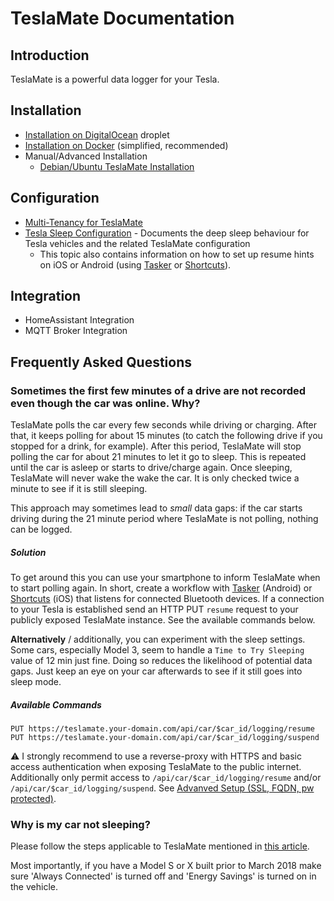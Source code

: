 # TeslaMate Documentation

## Introduction

TeslaMate is a powerful data logger for your Tesla.

## Installation

  * [Installation on DigitalOcean](InstallationOnDigitalOcean.md) droplet
  * [Installation on Docker](InstallationOnDocker.md) (simplified, recommended)
  * Manual/Advanced Installation
     * [Debian/Ubuntu TeslaMate Installation](InstallationOnDebian.md)
     
## Configuration

  * [Multi-Tenancy for TeslaMate](MultiTenancyConfigurations.md)
  * [Tesla Sleep Configuration](TeslaSleepConfiguration.md) - Documents the deep sleep behaviour for Tesla vehicles and the related TeslaMate configuration
     * This topic also contains information on how to set up resume hints on iOS or Android (using [Tasker](https://play.google.com/store/apps/details?id=net.dinglisch.android.taskerm&hl=en) or [Shortcuts](https://support.apple.com/guide/shortcuts/welcome/ios)).
     
## Integration

  * HomeAssistant Integration 
  * MQTT Broker Integration
  
## Frequently Asked Questions

### Sometimes the first few minutes of a drive are not recorded even though the car was online. Why?

TeslaMate polls the car every few seconds while driving or charging. After
that, it keeps polling for about 15 minutes (to catch the following drive if
you stopped for a drink, for example). After this period, TeslaMate will stop
polling the car for about 21 minutes to let it go to sleep. This is repeated
until the car is asleep or starts to drive/charge again. Once sleeping,
TeslaMate will never wake the wake the car. It is only checked twice a minute to
see if it is still sleeping.

This approach may sometimes lead to _small_ data gaps: if the car starts
driving during the 21 minute period where TeslaMate is not polling, nothing can
be logged.

##### Solution

To get around this you can use your smartphone to inform TeslaMate when to
start polling again. In short, create a workflow with
[Tasker](https://play.google.com/store/apps/details?id=net.dinglisch.android.taskerm&hl=en)
(Android) or [Shortcuts](https://support.apple.com/guide/shortcuts/welcome/ios)
(iOS) that listens for connected Bluetooth devices. If a connection to your
Tesla is established send an HTTP PUT `resume` request to your publicly exposed
TeslaMate instance. See the available commands below.

**Alternatively** / additionally, you can experiment with the sleep settings.
Some cars, especially Model 3, seem to handle a `Time to Try Sleeping` value of
12 min just fine. Doing so reduces the likelihood of potential data gaps. Just
keep an eye on your car afterwards to see if it still goes into sleep mode.

##### Available Commands

```
PUT https://teslamate.your-domain.com/api/car/$car_id/logging/resume
PUT https://teslamate.your-domain.com/api/car/$car_id/logging/suspend
```

⚠️ I strongly recommend to use a reverse-proxy with HTTPS and basic access
authentication when exposing TeslaMate to the public internet. Additionally
only permit access to `/api/car/$car_id/logging/resume` and/or
`/api/car/$car_id/logging/suspend`. See [Advanved Setup (SSL, FQDN, pw
protected)](<https://github.com/adriankumpf/teslamate/wiki/Advanved-Setup-(SSL,-FQDN,-pw-protected)>).

### Why is my car not sleeping?

Please follow the steps applicable to TeslaMate mentioned in [this article](https://support.teslafi.com/knowledge-bases/2/articles/161-my-vehicle-is-not-sleeping).

Most importantly, if you have a Model S or X built prior to March 2018 make sure 'Always Connected' is turned off and 'Energy Savings' is turned on in the vehicle.
